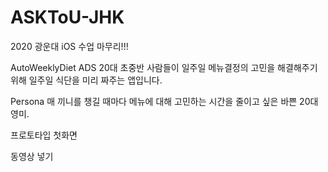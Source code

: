 # ASKToU-JHK

2020 광운대 iOS 수업 마무리!!!

AutoWeeklyDiet
ADS
20대 초중반 사람들이 일주일 메뉴결정의 고민을 해결해주기 위해 일주일 식단을 미리 짜주는 앱입니다.

Persona
매 끼니를 챙길 때마다 메뉴에 대해 고민하는 시간을 줄이고 싶은 바쁜 20대 영미.

프로토타입
첫화면

동영상 넣기
